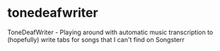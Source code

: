 # tonedeafwriter
ToneDeafWriter - Playing around with automatic music transcription to (hopefully) write tabs for songs that I can't find on Songsterr
